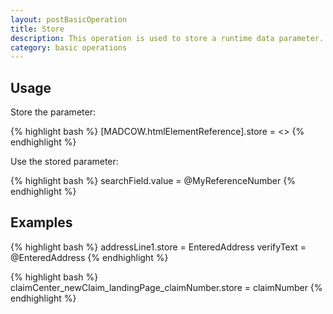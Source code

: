 ```yaml
---
layout: postBasicOperation
title: Store
description: This operation is used to store a runtime data parameter.
category: basic operations
---
```


## Usage

Store the parameter:

{% highlight bash %}
[MADCOW.htmlElementReference].store = <<NameToStoreThisIn>>
{% endhighlight %}

Use the stored parameter:

{% highlight bash %}
searchField.value = @MyReferenceNumber
{% endhighlight %}

## Examples

{% highlight bash %}
addressLine1.store = EnteredAddress
verifyText = @EnteredAddress
{% endhighlight %}

{% highlight bash %}
claimCenter_newClaim_landingPage_claimNumber.store = claimNumber
{% endhighlight %}

